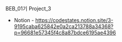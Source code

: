 BEB_01기 Project_3


- Notion - 
https://codestates.notion.site/3-9195caba625842e0a2ca213788a34368?p=96681e57345f4c8a87bdce6195ae4396
